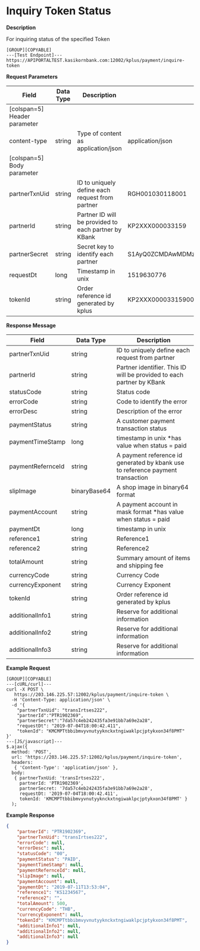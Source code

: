 # Inquiry Token Status

**Description**

For inquiring status of the specified Token

```
[GROUP][COPYABLE]
---[Test Endpoint]---
https://APIPORTALTEST.kasikornbank.com:12002/kplus/payment/inquire-token
```

**Request Parameters**

| Field                        | Data Type | Description                                          | Example                                              | Mandatory |
| ---------------------------- | --------- | ---------------------------------------------------- | ---------------------------------------------------- | :-------: |
| [colspan=5] Header parameter |
| content-type                 | string    | Type of content as application/json                  | application/json                                     |     Y     |
| [colspan=5] Body parameter   |
| partnerTxnUid                | string    | ID to uniquely define each request from partner      | RGH001030118001                                      |     Y     |
| partnerId                    | string    | Partner ID will be provided to each partner by KBank | KP2XXX000033159                                      |     Y     |
| partnerSecret                | string    | Secret key to identify each partner                  | S1AyQ0ZCMDAwMDMzMTU5LWtwbHVzLXNpdC0yYzJwLWZhY2Vib29r |     Y     |
| requestDt                    | long      | Timestamp in unix                                    | 1519630776                                           |     Y     |
| tokenId                      | string    | Order reference id generated by kplus                | KP2XXX00003315900BBC3C374D644DE9F2BA5CDC189C27B      |     Y     |

**Response Message**

| Field             | Data Type    | Description                                                                    |
| ----------------- | ------------ | ------------------------------------------------------------------------------ |
| partnerTxnUid     | string       | ID to uniquely define each request from partner                                |
| partnerId         | string       | Partner identifier. This ID will be provided to each partner by KBank          |
| statusCode        | string       | Status code                                                                    |
| errorCode         | string       | Code to identify the error                                                     |
| errorDesc         | string       | Description of the error                                                       |
| paymentStatus     | string       | A customer payment transaction status                                          |
| paymentTimeStamp  | long         | timestamp in unix \*has value when status = paid                               |
| paymentRefernceId | string       | A payment reference id generated by kbank use to reference payment transaction |
| slipImage         | binaryBase64 | A shop image in binary64 format                                                |
| paymentAccount    | string       | A payment account in mask format \*has value when status = paid                |
| paymentDt         | long         | timestamp in unix                                                              |
| reference1        | string       | Reference1                                                                     |
| reference2        | string       | Reference2                                                                     |
| totalAmount       | string       | Summary amount of items and shipping fee                                       |
| currencyCode      | string       | Currency Code                                                                  |
| currencyExponent  | string       | Currency Exponent                                                              |
| tokenId           | string       | Order reference id generated by kplus                                          |
| additionalInfo1   | string       | Reserve for additional information                                             |
| additionalInfo2   | string       | Reserve for additional information                                             |
| additionalInfo3   | string       | Reserve for additional information                                             |

**Example Request**

```code
[GROUP][COPYABLE]
---[cURL/curl]---
curl -X POST \
   https://203.146.225.57:12002/kplus/payment/inquire-token \
  -H 'Content-Type: application/json' \
  -d '{
    "partnerTxnUid": "transIrtses222",
    "partnerId":"PTR1902369",
    "partnerSecret":"7da57c4eb242435fa3e91bb7a69e2a28",
    "requestDt": "2019-07-04T18:00:42.411",
    "tokenId": "KMCMPTtbbibmvyvnutyyknckxtngiwaklpcjptykxon34f8PMT"
}'
---[JS/javascript]---
$.ajax({
  method: 'POST',
  url: 'https://203.146.225.57:12002/kplus/payment/inquire-token',
  headers:
   { 'Content-Type': 'application/json' },
  body:
   { partnerTxnUid: 'transIrtses222',
     partnerId: 'PTR1902369',
     partnerSecret: '7da57c4eb242435fa3e91bb7a69e2a28',
     requestDt: '2019-07-04T18:00:42.411',
     tokenId: 'KMCMPTtbbibmvyvnutyyknckxtngiwaklpcjptykxon34f8PMT' }
  );
```

**Example Response**

```json
{
    "partnerId": "PTR1902369",
    "partnerTxnUid": "transIrtses222",
    "errorCode": null,
    "errorDesc": null,
    "statusCode": "00",
    "paymentStatus": "PAID",
    "paymentTimeStamp": null,
    "paymentRefernceId": null,
    "slipImage": null,
    "paymentAccount": null,
    "paymentDt": "2019-07-11T13:53:04",
    "reference1": "KS1234567",
    "reference2": "",
    "totalAmount": 500,
    "currencyCode": "THB",
    "currencyExponent": null,
    "tokenId": "KMCMPTtbbibmvyvnutyyknckxtngiwaklpcjptykxon34f8PMT",
    "additionalInfo1": null,
    "additionalInfo2": null,
    "additionalInfo3": null
}
```
